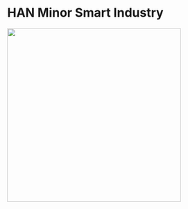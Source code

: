 # HAN Minor Smart Industry

<img src="https://www.fme.nl/sites/default/files/afbeeldingen/Wiel_0.jpg" width="400"/>
